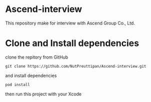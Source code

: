 # Ascend-interview
This repository make for interview with Ascend Group Co., Ltd.


# Clone and Install dependencies

clone the repitory from GitHub

    git clone https://github.com/NutPreuttipan/Ascend-interview.git

and install dependencies 

    pod install
    
then run this project with your Xcode
